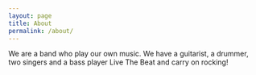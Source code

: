 ```yaml
---
layout: page
title: About
permalink: /about/
---
```


We are a band who play our own music.  We have a guitarist, a drummer, two singers and a bass player Live The Beat and carry on rocking!

